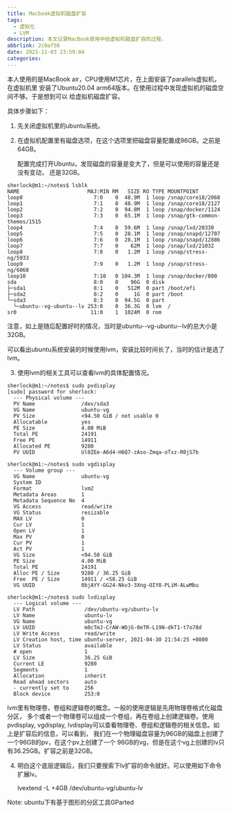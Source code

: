 ```yaml
---
title: Macbook虚拟机磁盘扩容
tags:
  - 虚拟化
  - LVM
description: 本文记录MacBook使用中给虚拟机磁盘扩容的过程。
abbrlink: 2c0af50
date: 2021-11-03 23:59:04
categories:
---
```


本人使用的是MacBook air，CPU使用M1芯片，在上面安装了parallels虚拟机，在虚拟机里
安装了Ubuntu20.04 arm64版本。在使用过程中发现虚拟机的磁盘空间不够。于是想到可以
给虚拟机磁盘扩容。

具体步骤如下：

1. 先关闭虚拟机里的ubuntu系统。

2. 在虚拟机配置里有磁盘选项，在这个选项里把磁盘容量配置成96GB。之前是64GB。

   配置完成打开Ubuntu，发现磁盘的容量是变大了，但是可以使用的容量还是没有变动，
   还是32GB。
```
sherlock@m1:~/notes$ lsblk
NAME                      MAJ:MIN RM   SIZE RO TYPE MOUNTPOINT
loop0                       7:0    0  48.9M  1 loop /snap/core18/2068
loop1                       7:1    0  48.9M  1 loop /snap/core18/2127
loop2                       7:2    0  94.8M  1 loop /snap/docker/1124
loop3                       7:3    0  65.1M  1 loop /snap/gtk-common-themes/1515
loop4                       7:4    0  59.6M  1 loop /snap/lxd/20330
loop5                       7:5    0  28.1M  1 loop /snap/snapd/12707
loop6                       7:6    0  28.1M  1 loop /snap/snapd/12886
loop7                       7:7    0    62M  1 loop /snap/lxd/21032
loop8                       7:8    0   1.2M  1 loop /snap/stress-ng/5933
loop9                       7:9    0   1.2M  1 loop /snap/stress-ng/6068
loop10                      7:10   0 104.3M  1 loop /snap/docker/800
sda                         8:0    0    96G  0 disk 
├─sda1                      8:1    0   512M  0 part /boot/efi
├─sda2                      8:2    0     1G  0 part /boot
└─sda3                      8:3    0  94.5G  0 part 
  └─ubuntu--vg-ubuntu--lv 253:0    0  36.3G  0 lvm  /
sr0                        11:0    1  1024M  0 rom  
```
   注意，如上是随后配置好时的情况，当时是ubuntu--vg-ubuntu--lv的总大小是32GB。

   可以看出ubuntu系统安装的时候使用lvm，安装比较时间长了，当时的估计是选了lvm。

3. 使用lvm的相关工具可以查看lvm的具体配置情况。
```
sherlock@m1:~/notes$ sudo pvdisplay
[sudo] password for sherlock: 
  --- Physical volume ---
  PV Name               /dev/sda3
  VG Name               ubuntu-vg
  PV Size               <94.50 GiB / not usable 0   
  Allocatable           yes 
  PE Size               4.00 MiB
  Total PE              24191
  Free PE               14911
  Allocated PE          9280
  PV UUID               Ul0ZEe-A6d4-H6Q7-zAso-Zmqa-oTxz-R0jS7b
   
sherlock@m1:~/notes$ sudo vgdisplay 
  --- Volume group ---
  VG Name               ubuntu-vg
  System ID             
  Format                lvm2
  Metadata Areas        1
  Metadata Sequence No  4
  VG Access             read/write
  VG Status             resizable
  MAX LV                0
  Cur LV                1
  Open LV               1
  Max PV                0
  Cur PV                1
  Act PV                1
  VG Size               <94.50 GiB
  PE Size               4.00 MiB
  Total PE              24191
  Alloc PE / Size       9280 / 36.25 GiB
  Free  PE / Size       14911 / <58.25 GiB
  VG UUID               0bjAYY-GG24-Nkv3-3Xng-OIY8-PLiM-ALwMbu
   
sherlock@m1:~/notes$ sudo lvdisplay 
  --- Logical volume ---
  LV Path                /dev/ubuntu-vg/ubuntu-lv
  LV Name                ubuntu-lv
  VG Name                ubuntu-vg
  LV UUID                m0cTmJ-CrAW-WOjG-0eTR-L19N-dkT1-t7o78d
  LV Write Access        read/write
  LV Creation host, time ubuntu-server, 2021-04-30 21:54:25 +0800
  LV Status              available
  # open                 1
  LV Size                36.25 GiB
  Current LE             9280
  Segments               1
  Allocation             inherit
  Read ahead sectors     auto
  - currently set to     256
  Block device           253:0
```
   lvm里有物理卷，卷组和逻辑卷的概念。一般的使用逻辑是先用物理卷格式化磁盘分区，
   多个或者一个物理卷可以组成一个卷组，再在卷组上创建逻辑卷。使用pvdisplay, vgdisplay,
   lvdisplay可以查看物理卷、卷组和逻辑卷的相关信息。如上是扩容后的信息，可以看到，
   我们在一个物理磁盘容量为96GB的磁盘上创建了一个96GB的pv，在这个pv上创建了一个
   96GB的vg，但是在这个vg上创建的lv只有36.25GB。扩容之前是32GB。

4. 明白这个底层逻辑后，我们只要搜索下lv扩容的命令就好。可以使用如下命令扩展lv。

   lvextend -L +4GB /dev/ubuntu-vg/ubuntu-lv

Note: ubuntu下有基于图形的分区工具GParted
